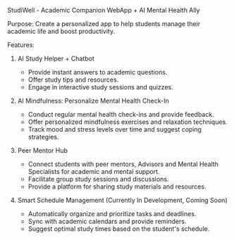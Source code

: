 StudiWell - Academic Companion WebApp + AI Mental Health Ally

Purpose: Create a personalized app to help students manage their academic life and boost productivity.

Features:
1. AI Study Helper + Chatbot
    - Provide instant answers to academic questions.
    - Offer study tips and resources.
    - Engage in interactive study sessions and quizzes.

2. AI Mindfulness: Personalize Mental Health Check-In
    - Conduct regular mental health check-ins and provide feedback.
    - Offer personalized mindfulness exercises and relaxation techniques.
    - Track mood and stress levels over time and suggest coping strategies.
  
3. Peer Mentor Hub
    - Connect students with peer mentors, Advisors and Mental Health Specialists for academic and mental support.
    - Facilitate group study sessions and discussions.
    - Provide a platform for sharing study materials and resources.

4. Smart Schedule Management (Currently In Development, Coming Soon)
    - Automatically organize and prioritize tasks and deadlines.
    - Sync with academic calendars and provide reminders.
    - Suggest optimal study times based on the student's schedule.
